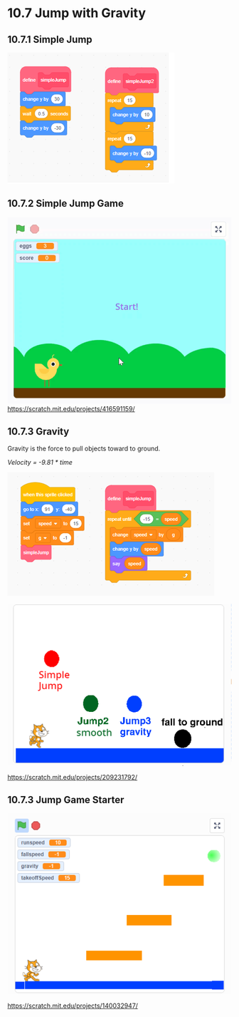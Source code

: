 # 10.7 Jump with Gravity

## 10.7.1 Simple Jump

![simpleJump](./10.7.1_SimpleJump.png)


## 10.7.2 Simple Jump Game

![JumpGame](./jumpGame.gif)
<https://scratch.mit.edu/projects/416591159/>

## 10.7.3 Gravity

Gravity is the force to pull objects toward to ground.

*Velocity = -9.81 * time*

![gravity jump](./10.7.2_GravityJump.png)

![gravity jump](./10.7.2_GravityJumpDemo.png)

<https://scratch.mit.edu/projects/209231792/>

## 10.7.3 Jump Game Starter


![jump game star](./10.7.3_JumpGameStarter.png)

<https://scratch.mit.edu/projects/140032947/>


